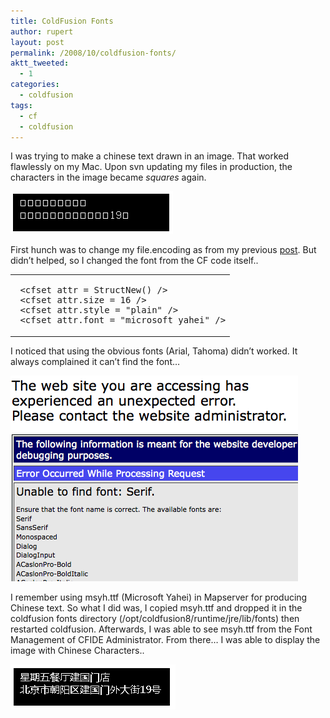 ```yaml
---
title: ColdFusion Fonts
author: rupert
layout: post
permalink: /2008/10/coldfusion-fonts/
aktt_tweeted:
  - 1
categories:
  - coldfusion
tags:
  - cf
  - coldfusion
---
```

I was trying to make a chinese text drawn in an image. That worked flawlessly on my Mac. Upon svn updating my files in production, the characters in the image became *squares* again.

<img src="/images/2008/10/picture-4.png" alt="Picture 4.png" border="0" width="260" height="68" />

First hunch was to change my file.encoding as from my previous [post][1]. But didn&#8217;t helped, so I changed the font from the CF code itself..

<div class="wp_syntax">
  <table>
    <tr>
      <td class="code">
        <pre class="coldfusion" style="font-family:monospace;"> &lt;cfset attr = StructNew() /&gt;
 &lt;cfset attr.size = 16 /&gt;
 &lt;cfset attr.style = "plain" /&gt;
 &lt;cfset attr.font = "microsoft yahei" /&gt;</pre>
      </td>
    </tr>
  </table>
</div>

I noticed that using the obvious fonts (Arial, Tahoma) didn&#8217;t worked. It always complained it can&#8217;t find the font&#8230;

<img src="/images/2008/10/picture-5.png" alt="Picture 5.png" border="0" width="460" height="329" />

I remember using msyh.ttf (Microsoft Yahei) in Mapserver for producing Chinese text. So what I did was, I copied msyh.ttf and dropped it in the coldfusion fonts directory (/opt/coldfusion8/runtime/jre/lib/fonts) then restarted coldfusion. Afterwards, I was able to see msyh.ttf from the Font Management of CFIDE Administrator. From there&#8230; I was able to display the image with Chinese Characters..

<img src="/images/2008/10/picture-3.png" alt="Picture 3.png" border="0" width="264" height="72" />

 [1]: /wordpress/?p=93